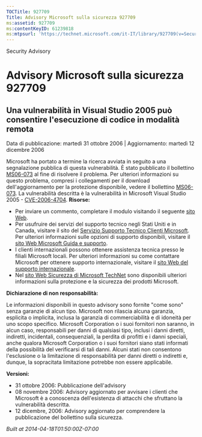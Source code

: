 ```yaml
---
TOCTitle: 927709
Title: Advisory Microsoft sulla sicurezza 927709
ms:assetid: 927709
ms:contentKeyID: 61239818
ms:mtpsurl: 'https://technet.microsoft.com/it-IT/library/927709(v=Security.10)'
---
```


Security Advisory

Advisory Microsoft sulla sicurezza 927709
=========================================

Una vulnerabilità in Visual Studio 2005 può consentire l'esecuzione di codice in modalità remota
------------------------------------------------------------------------------------------------

Data di pubblicazione: martedì 31 ottobre 2006 | Aggiornamento: martedì 12 dicembre 2006

Microsoft ha portato a termine la ricerca avviata in seguito a una segnalazione pubblica di questa vulnerabilità. È stato pubblicato il bollettino [MS06-073](http://technet.microsoft.com/security/bulletin/ms06-073) al fine di risolvere il problema. Per ulteriori informazioni su questo problema, compresi i collegamenti per il download dell'aggiornamento per la protezione disponibile, vedere il bollettino [MS06-073](http://technet.microsoft.com/security/bulletin/ms06-073). La vulnerabilità descritta è la vulnerabilità in Microsoft Visual Studio 2005 - [CVE-2006-4704](http://www.cve.mitre.org/cgi-bin/cvename.cgi?name=cve-2006-4704).
**Risorse:**

-   Per inviare un commento, completare il modulo visitando il seguente [sito Web](https://support.microsoft.com/common/survey.aspx?scid=sw;en;1257&amp;showpage=1&amp;ws=technet&amp;sd=tech).
-   Per usufruire dei servizi del supporto tecnico negli Stati Uniti e in Canada, visitare il sito del [Servizio Supporto Tecnico Clienti Microsoft](http://go.microsoft.com/fwlink/?linkid=21131). Per ulteriori informazioni sulle opzioni di supporto disponibili, visitare il [sito Web Microsoft Guida e supporto](http://support.microsoft.com/).
-   I clienti internazionali possono ottenere assistenza tecnica presso le filiali Microsoft locali. Per ulteriori informazioni su come contattare Microsoft per ottenere supporto internazionale, visitare il [sito Web del supporto internazionale](http://go.microsoft.com/fwlink/?linkid=21155).
-   Nel [sito Web Sicurezza di Microsoft TechNet](http://www.microsoft.com/italy/technet/security/default.mspx) sono disponibili ulteriori informazioni sulla protezione e la sicurezza dei prodotti Microsoft.

**Dichiarazione di non responsabilità:**

Le informazioni disponibili in questo advisory sono fornite "come sono" senza garanzie di alcun tipo. Microsoft non rilascia alcuna garanzia, esplicita o implicita, inclusa la garanzia di commerciabilità e di idoneità per uno scopo specifico. Microsoft Corporation o i suoi fornitori non saranno, in alcun caso, responsabili per danni di qualsiasi tipo, inclusi i danni diretti, indiretti, incidentali, consequenziali, la perdita di profitti e i danni speciali, anche qualora Microsoft Corporation o i suoi fornitori siano stati informati della possibilità del verificarsi di tali danni. Alcuni stati non consentono l'esclusione o la limitazione di responsabilità per danni diretti o indiretti e, dunque, la sopracitata limitazione potrebbe non essere applicabile.

**Versioni:**

-   31 ottobre 2006: Pubblicazione dell'advisory
-   08 novembre 2006: Advisory aggiornato per avvisare i clienti che Microsoft è a conoscenza dell'esistenza di attacchi che sfruttano la vulnerabilità descritta.
-   12 dicembre, 2006: Advisory aggiornato per comprendere la pubblicazione del bollettino sulla sicurezza.

*Built at 2014-04-18T01:50:00Z-07:00*
